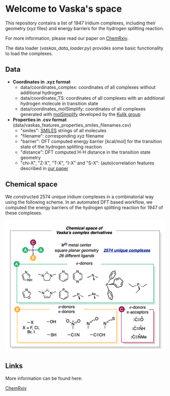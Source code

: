 # Welcome to Vaska's space
This repository contains a list of 1947 Iridium complexes, including their geometry (xyz files) and energy barriers for the hydrogen splitting reaction.

For more information, please read our paper on [ChemRxiv](https://chemrxiv.org/articles/Machine_Learning_Reactivity_in_the_Chemical_Space_Surrounding_Vaska_s_Complex/10347566).

The data loader (*vaskas_data_loader.py*) provides some basic functionality to load the complexes.

## Data
* **Coordinates in .xyz format**
    * data/coordinates_complex: coordinates of all complexes without additional hydrogen
    * data/coordinates_TS: coordinates of all complexes with an additional hydrogen molecule in transition state
    * data/coordinates_molSimplify: coordinates of all complexes generated with [molSimplify](https://github.com/hjkgrp/molSimplify) developed by the [Kulik group](https://hjkgrp.mit.edu/content/molsimplify-introduction)
* **Properties in .csv format** (data/vaskas_features_properties_smiles_filenames.csv)
    * "smiles": [SMILES](https://en.wikipedia.org/wiki/Simplified_molecular-input_line-entry_system) strings of all molecules
    * "filename": corresponding xyz filename
    * "barrier": DFT computed energy barrier [kcal/mol] for the transition state of the hydrogen splitting reaction
    * "distance": DFT computed H-H distance in the transition state geometry
    * "chi-X", "Z-X", "T-X", "I-X" and "S-X": (auto)correlation features described in [our paper](https://chemrxiv.org/articles/Machine_Learning_Reactivity_in_the_Chemical_Space_Surrounding_Vaska_s_Complex/10347566)


## Chemical space

We constructed 2574 unique iridium complexes in a combinatorial way using the following scheme. In an automated DFT based workflow, we computed the energy barriers of the hydrogen splitting reaction for 1947 of these complexes.

![Image of the chemical space of the Vaska's complexes](images/chemical_space.png)


## Links

More information can be found here:

[ChemRxiv](https://chemrxiv.org/articles/Machine_Learning_Reactivity_in_the_Chemical_Space_Surrounding_Vaska_s_Complex/10347566)




